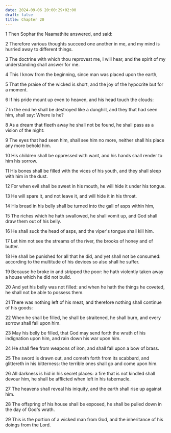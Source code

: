 ```yaml
---
date: 2024-09-06 20:00:29+02:00
draft: false
title: Chapter 20
---
```




1 Then Sophar the Naamathite answered, and said:

2 Therefore various thoughts succeed one another in me, and my mind is hurried away to different things.

3 The doctrine with which thou reprovest me, I will hear, and the spirit of my understanding shall answer for me.

4 This I know from the beginning, since man was placed upon the earth,

5 That the praise of the wicked is short, and the joy of the hypocrite but for a moment.

6 If his pride mount up even to heaven, and his head touch the clouds:

7 In the end he shall be destroyed like a dunghill, and they that had seen him, shall say: Where is he?

8 As a dream that fleeth away he shall not be found, he shall pass as a vision of the night:

9 The eyes that had seen him, shall see him no more, neither shall his place any more behold him.

10 His children shall be oppressed with want, and his hands shall render to him his sorrow.

11 His bones shall be filled with the vices of his youth, and they shall sleep with him in the dust.

12 For when evil shall be sweet in his mouth, he will hide it under his tongue.

13 He will spare it, and not leave it, and will hide it in his throat.

14 His bread in his belly shall be turned into the gall of asps within him,

15 The riches which he hath swallowed, he shall vomit up, and God shall draw them out of his belly.

16 He shall suck the head of asps, and the viper's tongue shall kill him.

17 Let him not see the streams of the river, the brooks of honey and of butter.

18 He shall be punished for all that he did, and yet shall not be consumed: according to the multitude of his devices so also shall he suffer.

19 Because he broke in and stripped the poor: he hath violently taken away a house which he did not build.

20 And yet his belly was not filled: and when he hath the things he coveted, he shall not be able to possess them.

21 There was nothing left of his meat, and therefore nothing shall continue of his goods:

22 When he shall be filled, he shall be straitened, he shall burn, and every sorrow shall fall upon him.

23 May his belly be filled, that God may send forth the wrath of his indignation upon him, and rain down his war upon him.

24 He shall flee from weapons of iron, and shall fall upon a bow of brass.

25 The sword is drawn out, and cometh forth from its scabbard, and glittereth in his bitterness: the terrible ones shall go and come upon him.

26 All darkness is hid in his secret places: a fire that is not kindled shall devour him, he shall be afflicted when left in his tabernacle.

27 The heavens shall reveal his iniquity, and the earth shall rise up against him.

28 The offspring of his house shall be exposed, he shall be pulled down in the day of God's wrath.

29 This is the portion of a wicked man from God, and the inheritance of his doings from the Lord.


